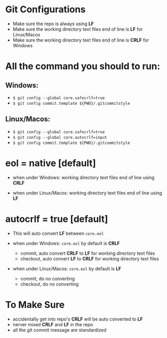 # Git Configurations

- Make sure the repo is always using **LF**
- Make sure the working directory text files end of line is **LF** for Linux/Macos
- Make sure the working directory text files end of line is **CRLF** for Windows

# All the command you should to run:

## Windows:
  - ```$ git config --global core.safecrlf=true```
  - ```$ git config commit.template ${PWD}/.gitcommitstyle```

## Linux/Macos:
  - ```$ git config --global core.safecrlf=true```
  - ```$ git config --global core.autocrlf=input```
  - ```$ git config commit.template ${PWD}/.gitcommitstyle```

# eol = native      [default]

- when under Windows:
  working directory text files end of line using **CRLF**

- when under Linux/Macos:
  working directory text files end of line using **LF**

# autocrlf = true   [default]

- This will auto convert **LF** between ```core.eol```
- when under Windows: ```core.eol``` by default is **CRLF**
  - commit, auto convert **CRLF** to **LF** for working directory text files
  - checkout, auto convert **LF** to **CRLF** for working directory text files

- when under Linux/Macos: ```core.eol``` by default is **LF**
  - commit, do no converting
  - checkout, do no converting

# To Make Sure
  - accidentally get into repo's **CRLF** will be auto converted to **LF**
  - nerver mixed **CRLF** and **LF** in the repo
  - all the git commit message are standardized

